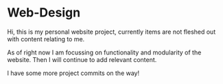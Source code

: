 # Web-Design
Hi, this is my personal website project, currently items are not fleshed out with content relating to me. 

As of right now I am focussing on functionality and modularity of the website. Then I will continue to add relevant content.

I have some more project commits on the way!
